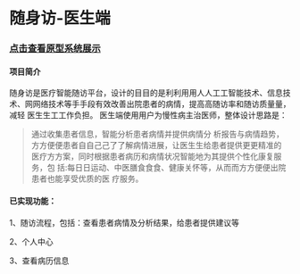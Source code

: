 #  随身访-医生端

### [点击查看原型系统展示](https://modao.cc/app/073c6253261d961c0ffdc95d39fbb41286d06ef5?simulator_type=device&sticky)

#### 项目简介
随身访是医疗智能随访平台，设计的⽬目的是利利⽤用⼈人⼯工智能技术、信息技
术、⽹网络技术等⼿手段有效改善出院患者的病情，提⾼高随访率和随访质量量，减轻
医⽣生⼯工作负担。
医生端使用用户为慢性病主治医师，整体设计思路是：
> 通过收集患者信息，智能分析患者病情并提供病情分
析报告与病情趋势，⽅方便便患者⾃自⼰己了了解病情进展，让医⽣生给患者提供更更精准的
医疗⽅方案，同时根据患者病历和病情状况智能地为其提供个性化康复服务，包
括:每⽇日运动、中医膳⻝⾷食、健康关怀等，从⽽而⽅方便便出院患者也能享受优质的医
疗服务。

#### 已实现功能：
1、随访流程，包括：查看患者病情及分析结果，给患者提供建议等

2、个人中心

3、查看病历信息
